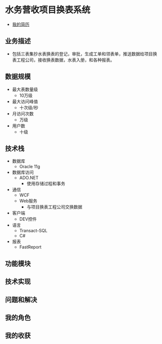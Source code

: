 # 水务营收项目换表系统
+ [我的简历](../README.md)
## 业务描述
+ 包括三表集抄水表换表的登记，审批，生成工单和领表单，推送数据给项目换表工程公司，接收换表数据，水表入册，和各种报表。
## 数据规模
+ 最大表数量级
    + 10万级
+ 最大访问峰值
    + 十次级/秒
+ 月访问次数
    + 万级
+ 用户数
    + 十级
## 技术栈
+ 数据库
    + Oracle 11g
+ 数据库访问
    + ADO.NET
        + 使用存储过程和事务
+ 通信
    + WCF
    + Web服务
        + 与项目换表工程公司交换数据
+ 客户端
    + DEV控件
+ 语言
    + Transact-SQL
    + C#
+ 报表
    + FastReport
## 功能模块
## 技术实现
## 问题和解决
## 我的角色
## 我的收获
 